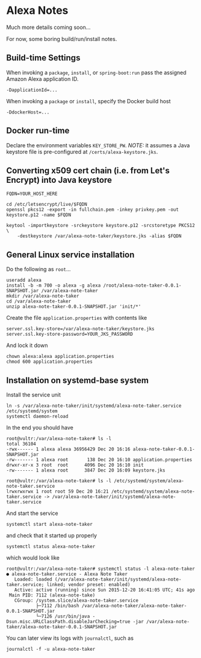 # Alexa Notes

Much more details coming soon...

For now, some boring build/run/install notes.

## Build-time Settings

When invoking a `package`, `install`, or `spring-boot:run` pass the assigned Amazon Alexa application ID. 

    -DapplicationId=...

When invoking a `package` or `install`, specify the Docker build host

    -DdockerHost=...
    
## Docker run-time

Declare the environment variables `KEY_STORE_PW`. *NOTE:* it assumes a Java keystore file is pre-configured at
`/certs/alexa-keystore.jks`.

## Converting x509 cert chain (i.e. from Let's Encrypt) into Java keystore

    FQDN=YOUR_HOST_HERE
    
    cd /etc/letsencrypt/live/$FQDN
    openssl pkcs12 -export -in fullchain.pem -inkey privkey.pem -out keystore.p12 -name $FQDN
    
    keytool -importkeystore -srckeystore keystore.p12 -srcstoretype PKCS12 \
        -destkeystore /var/alexa-note-taker/keystore.jks -alias $FQDN

## General Linux service installation

Do the following as `root`...

    useradd alexa
    install -b -m 700 -o alexa -g alexa /root/alexa-note-taker-0.0.1-SNAPSHOT.jar /var/alexa-note-taker
    mkdir /var/alexa-note-taker
    cd /var/alexa-note-taker
    unzip alexa-note-taker-0.0.1-SNAPSHOT.jar 'init/*'

Create the file `application.properties` with contents like

    server.ssl.key-store=/var/alexa-note-taker/keystore.jks
    server.ssl.key-store-password=YOUR_JKS_PASSWORD

And lock it down

    chown alexa:alexa application.properties
    chmod 600 application.properties

## Installation on systemd-base system

Install the service unit

    ln -s /var/alexa-note-taker/init/systemd/alexa-note-taker.service /etc/systemd/system
    systemctl daemon-reload

In the end you should have

    root@vultr:/var/alexa-note-taker# ls -l
    total 36104
    -rwx------ 1 alexa alexa 36956429 Dec 20 16:16 alexa-note-taker-0.0.1-SNAPSHOT.jar
    -rw------- 1 alexa root       138 Dec 20 16:10 application.properties
    drwxr-xr-x 3 root  root      4096 Dec 20 16:10 init
    -rw------- 1 alexa root      3847 Dec 20 16:09 keystore.jks
    
    root@vultr:/var/alexa-note-taker# ls -l /etc/systemd/system/alexa-note-taker.service
    lrwxrwxrwx 1 root root 59 Dec 20 16:21 /etc/systemd/system/alexa-note-taker.service -> /var/alexa-note-taker/init/systemd/alexa-note-taker.service

And start the service

    systemctl start alexa-note-taker

and check that it started up properly

    systemctl status alexa-note-taker
    
which would look like

    root@vultr:/var/alexa-note-taker# systemctl status -l alexa-note-taker
    ● alexa-note-taker.service - Alexa Note Taker
       Loaded: loaded (/var/alexa-note-taker/init/systemd/alexa-note-taker.service; linked; vendor preset: enabled)
       Active: active (running) since Sun 2015-12-20 16:41:05 UTC; 41s ago
     Main PID: 7112 (alexa-note-take)
       CGroup: /system.slice/alexa-note-taker.service
               ├─7112 /bin/bash /var/alexa-note-taker/alexa-note-taker-0.0.1-SNAPSHOT.jar
               └─7126 /usr/bin/java -Dsun.misc.URLClassPath.disableJarChecking=true -jar /var/alexa-note-taker/alexa-note-taker-0.0.1-SNAPSHOT.jar

You can later view its logs with `journalctl`, such as

    journalctl -f -u alexa-note-taker
